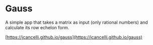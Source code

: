 # Gauss
A simple app that takes a matrix as input (only rational numbers) and calculate its row echelon form.

[https://jcancelli.github.io/gauss](https://jcancelli.github.io/gauss)